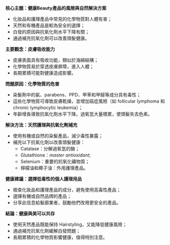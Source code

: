 **核心主題：健康Beauty產品的風險與自然解決方案**

* 化妝品和護理產品中常見的化學物質對人體有害；
* 天然和有機產品是較為安全的選擇；
* 白發的原因與抗氧化劑水平下降有關；
* 通過補充抗氧化劑可以改善頭髮健康。

**主要觀念：皮膚吸收能力**

* 皮膚表面具有吸收功能，類似於海綿結構；
* 化學物質易於穿透皮膚屏障，進入人體；
* 長期累積可能對健康造成影響。

**問題原因：化學物質的危害**

* 染髮劑中的氨、parabens、PPD、甲苯和甲醛等成分具有毒性；
* 這些化學物質可導致皮膚乾燥，並增加癌症風險（如 follicular lymphoma 和 chronic lymphocytic leukemia）；
* 年齡增長導致抗氧化劑水平下降，過氧氫大量積累，使頭髮失去色素。

**解決方法：天然護理與抗氧化劑補充**

* 使用有機或自然的染髮產品，減少毒性暴露；
* 補充以下抗氧化劑以改善頭髮健康：
  * Catalase：分解過氧氫的酶；
  * Glutathione：_master antioxidant_;
  * Selenium：重要的抗氧化礦物質；
  * 檸檬油和椰子油：外用護理產品。

**健康建議：選擇低毒性的個人護理用品**

* 檢查化妝品和護理產品的成分，避免使用高毒性產品；
* 選擇有機或自然品牌的產品；
* 分享此信息給髮廊業者，鼓勵他們改用更安全的產品。

**結論：健康與美可以共存**

* 使用天然產品既能保持 Hairstyling，又能降低健康風險；
* 通過補充抗氧化劑緩解白發問題；
* 長期累積的化學物質影響健康，值得特別注意。